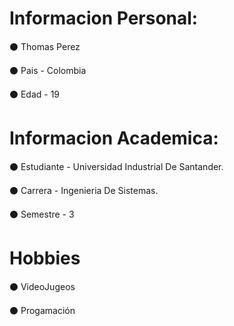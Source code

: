 # Informacion Personal: 

⚫ Thomas Perez

⚫ Pais - Colombia

⚫ Edad - 19

# Informacion Academica:

⚫ Estudiante - Universidad Industrial De Santander.

⚫ Carrera - Ingenieria De Sistemas.

⚫ Semestre - 3

# Hobbies

⚫ VideoJugeos

⚫ Progamación


<!--
**EpicModoDios/EpicModoDios** is a ✨ _special_ ✨ repository because its `README.md` (this file) appears on your GitHub profile.

Here are some ideas to get you started:

- 🔭 I’m currently working on ...
- 🌱 I’m currently learning ...
- 👯 I’m looking to collaborate on ...
- 🤔 I’m looking for help with ...
- 💬 Ask me about ...
- 📫 How to reach me: ...
- 😄 Pronouns: ...
- ⚡ Fun fact: ...
-->
